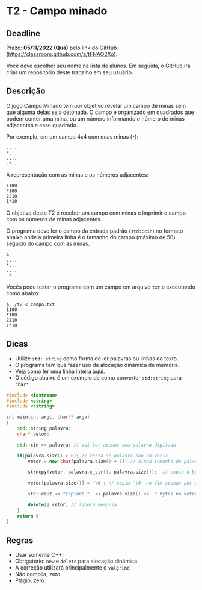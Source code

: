 
# T2 - Campo minado

## Deadline

Prazo: **05/11/2022 (Qua)** pelo link do GitHub (https://classroom.github.com/a/tFNAO2Xo).

Você deve escolher seu nome na lista de alunos. Em seguida, o GitHub irá criar um repositório deste trabalho em seu usuário.

## Descrição

O jogo Campo Minado tem por objetivo revelar um campo de minas sem que alguma delas seja detonada.  O campo é organizado em quadrados que podem conter uma mina, ou um número informando o número de minas adjacentes a esse quadrado.

Por exemplo, em um campo 4x4 com duas minas (`*`):
```
....
*...
....
.*..
```
A representação com as minas e os números adjacentes:
```
1100
*100
2210
1*10
```

O objetivo deste T2 é receber um campo com minas e imprimir o campo com os números de minas adjacentes.

O programa deve ler o campo da entrada padrão (`std::cin`) no formato abaixo onde a primeira linha é o tamanho do campo (máximo de 50) seguido do campo com as minas.
```
4
....
*...
....
.*..
```

Vocês pode testar o programa com um campo em arquivo `txt` e executando como abaixo:
```
$ ./t2 < campo.txt
1100
*100
2210
1*10
```

## Dicas
- Utilize `std::string` como forma de ler palavras ou linhas do texto.
- O programa tem que fazer uso de alocação dinâmica de memória.
- Veja como ler uma linha inteira [aqui](../../aulas/introducao_cxx#entrada-e-saída).
- O código abaixo é um exemplo de como converter `std:string` para `char*`
```c++
#include <iostream>
#include <string>
#include <cstring>

int main(int argc, char** argv)
{
    std::string palavra;
    char* vetor;

    std::cin >> palavra; // vai ler apenas uma palavra digitada

    if(palavra.size() > 0){ // testa se palavra nao eh vazia
        vetor = new char[palavra.size() + 1]; // aloca tamanho da palavra mais 1 para `\0' no fim

        strncpy(vetor, palavra.c_str(), palavra.size());  // copia n bytes

        vetor[palavra.size()] = '\0'; // copia '\0' no fim apenas por garantia

        std::cout << "Copiado "  << palavra.size() <<  " bytes no vetor: " << vetor << std::endl;

        delete[] vetor; // libera memoria
    }
    return 0;
}
```

## Regras

- Usar somente C++!
- Obrigatório: `new` e `delete` para alocação dinâmica
- A correção utilizará principalmente o `valgrind`
- Não compila, zero.
- Plágio, zero.